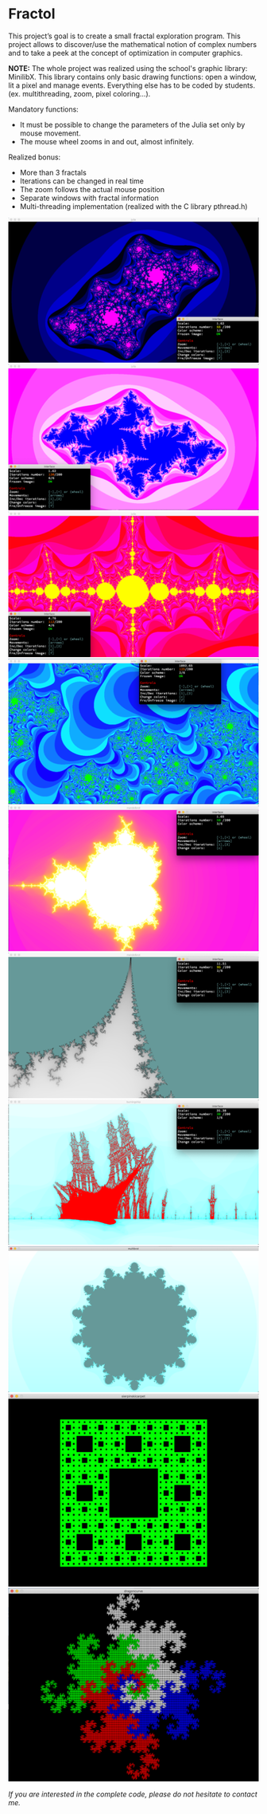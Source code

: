 # Fractol

This project’s goal is to create a small fractal exploration program.
This project allows to discover/use the mathematical notion of complex numbers and to take a peek at the concept of
optimization in computer graphics.

__NOTE:__
The whole project was realized using the school's graphic library: MinilibX.
This library contains only basic drawing functions: open a window, lit a pixel and manage events.
Everything else has to be coded by students. (ex. multithreading, zoom, pixel coloring...).

Mandatory functions:
- It must be possible to change the parameters of the Julia set only by mouse movement.
- The mouse wheel zooms in and out, almost infinitely.

Realized bonus:
- More than 3 fractals
- Iterations can be changed in real time
- The zoom follows the actual mouse position
- Separate windows with fractal information
- Multi-threading implementation (realized with the C library pthread.h)


![alt text](screens/screen1.png)
![alt text](screens/screen2.png)
![alt text](screens/screen3.png)
![alt text](screens/screen4.png)
![alt text](screens/screen5.png)
![alt text](screens/screen6.png)
![alt text](screens/screen7.png)
![alt text](screens/screen8.png)
![alt text](screens/screen9.png)
![alt text](screens/screen10.png)




_If you are interested in the complete code, please do not hesitate to contact me._
